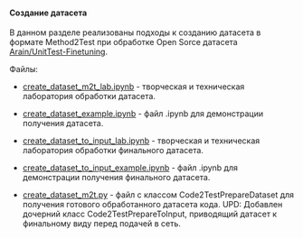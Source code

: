 #### Создание датасета

В данном разделе реализованы подходы к созданию датасета в формате Method2Test при обработке Open Sorce датасета [Arain/UnitTest-Finetuning](VK-Technopark-project-2024/data/data_Arain_unitTest-FineTuning_example).

Файлы:

* [create_dataset_m2t_lab.ipynb](VK-Technopark-project-2024/dataset/create_dataset_m2t_lab.ipynb) - творческая и техническая лаборатория обработки датасета.

* [create_dataset_example.ipynb](VK-Technopark-project-2024/dataset/create_dataset_example.ipynb) - файл .ipynb для демонстрации получения датасета.

* [create_dataset_to_input_lab.ipynb](VK-Technopark-project-2024/dataset/create_dataset_to_input_lab.ipynb) - творческая и техническая лаборатория обработки финального датасета.

* [create_dataset_to_input_example.ipynb](VK-Technopark-project-2024/dataset/create_dataset_to_input_example.ipynb) - файл .ipynb для демонстрации получения финального датасета.

* [create_dataset_m2t.py](VK-Technopark-project-2024/dataset/create_dataset_m2t.py) - файл с классом Code2TestPrepareDataset для получения готового обработанного датасета кода. UPD: Добавлен дочерний класс Code2TestPrepareToInput, приводящий датасет к финальному виду перед подачей в сеть.